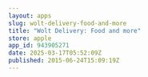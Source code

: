 ```yaml
---
layout: apps
slug: wolt-delivery-food-and-more
title: "Wolt Delivery: Food and more"
store: apple
app_id: 943905271
date: 2025-03-17T05:52:09Z
published: 2015-06-24T15:09:19Z
---
```

